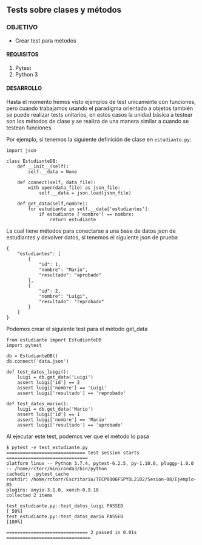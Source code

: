 
## Tests sobre clases y métodos

### OBJETIVO

- Crear test para métodos

#### REQUISITOS

1. Pytest
2. Python 3

#### DESARROLLO

Hasta el momento hemos visto ejemplos de test unicamente con funciones, pero cuando trabajamos usando el paradigma orientado a objetos también se puede realizar tests unitarios, en estos casos la unidad básica a testear son los métodos de clase y se realiza de una manera similar  a cuando se testean funciones.

Por ejemplo, si tenemos la siguiente definición de clase en `estudiante.py`:
```
import json

class EstudianteDB:
    def __init__(self):
        self.__data = None

    def connect(self, data_file):
        with open(data_file) as json_file:
            self.__data = json.load(json_file)

    def get_data(self,nombre):
        for estudiante in self.__data['estudiantes']:
            if estudiante ['nombre'] == nombre:
                return estudiante
```

La cual tiene métodos para conectarse a una base de datos json de estudiantes y devolver datos, si tenemos el siguiente json de prueba

```
{
    "estudiantes": [
        {
            "id": 1,
            "nombre": "Mario",
            "resultado": "aprobado"
        },
        {
            "id": 2,
            "nombre": "Luigi",
            "resultado": "reprobado"
        }
    ]
}
```

Podemos crear el siguiente test para el método get_data
```
from estudiante import EstudianteDB
import pytest

db = EstudianteDB()
db.connect('data.json')

def test_datos_luigi():
    luigi = db.get_data('Luigi')
    assert luigi['id'] == 2
    assert luigi['nombre'] == 'Luigi'
    assert luigi['resultado'] == 'reprobado'

def test_datos_mario():
    luigi = db.get_data('Mario')
    assert luigi['id'] == 1
    assert luigi['nombre'] == 'Mario'
    assert luigi['resultado'] == 'aprobado'
```

Al ejecutar este test, podemos ver que el método lo pasa
```
$ pytest -v test_estudiante.py 
============================= test session starts ==============================
platform linux -- Python 3.7.4, pytest-6.2.5, py-1.10.0, pluggy-1.0.0 -- /home/rctorr/miniconda3/bin/python
cachedir: .pytest_cache
rootdir: /home/rctorr/Escritorio/TECP0006FSPYOL2102/Sesion-08/Ejemplo-05
plugins: anyio-3.1.0, xonsh-0.9.18
collected 2 items                                                              

test_estudiante.py::test_datos_luigi PASSED                              [ 50%]
test_estudiante.py::test_datos_mario PASSED                              [100%]

============================== 2 passed in 0.01s ===============================
```
